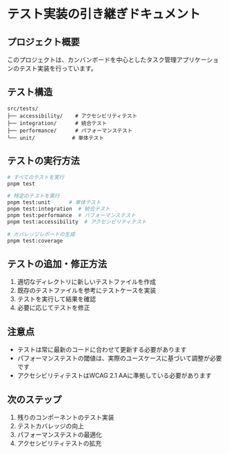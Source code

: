 # テスト実装の引き継ぎドキュメント

## プロジェクト概要
このプロジェクトは、カンバンボードを中心としたタスク管理アプリケーションのテスト実装を行っています。

## テスト構造
```
src/tests/
├── accessibility/    # アクセシビリティテスト
├── integration/      # 統合テスト
├── performance/      # パフォーマンステスト
└── unit/            # 単体テスト
```

## テストの実行方法
```bash
# すべてのテストを実行
pnpm test

# 特定のテストを実行
pnpm test:unit      # 単体テスト
pnpm test:integration  # 統合テスト
pnpm test:performance  # パフォーマンステスト
pnpm test:accessibility  # アクセシビリティテスト

# カバレッジレポートの生成
pnpm test:coverage
```

## テストの追加・修正方法
1. 適切なディレクトリに新しいテストファイルを作成
2. 既存のテストファイルを参考にテストケースを実装
3. テストを実行して結果を確認
4. 必要に応じてテストを修正

## 注意点
- テストは常に最新のコードに合わせて更新する必要があります
- パフォーマンステストの閾値は、実際のユースケースに基づいて調整が必要です
- アクセシビリティテストはWCAG 2.1 AAに準拠している必要があります

## 次のステップ
1. 残りのコンポーネントのテスト実装
2. テストカバレッジの向上
3. パフォーマンステストの最適化
4. アクセシビリティテストの拡充 